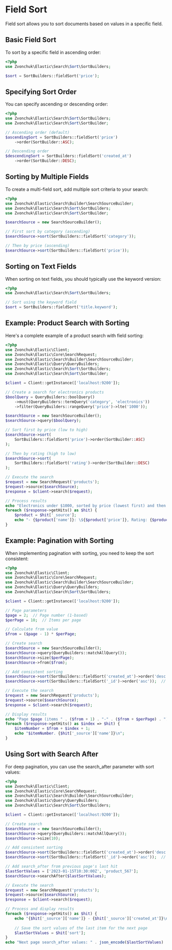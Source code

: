# Field Sort

Field sort allows you to sort documents based on values in a specific field.

## Basic Field Sort

To sort by a specific field in ascending order:

```php
<?php
use Zvonchuk\Elastic\Search\Sort\SortBuilders;

$sort = SortBuilders::fieldSort('price');
```

## Specifying Sort Order

You can specify ascending or descending order:

```php
<?php
use Zvonchuk\Elastic\Search\Sort\SortBuilders;
use Zvonchuk\Elastic\Search\Sort\SortBuilder;

// Ascending order (default)
$ascendingSort = SortBuilders::fieldSort('price')
    ->order(SortBuilder::ASC);

// Descending order
$descendingSort = SortBuilders::fieldSort('created_at')
    ->order(SortBuilder::DESC);
```

## Sorting by Multiple Fields

To create a multi-field sort, add multiple sort criteria to your search:

```php
<?php
use Zvonchuk\Elastic\Search\Builder\SearchSourceBuilder;
use Zvonchuk\Elastic\Search\Sort\SortBuilders;
use Zvonchuk\Elastic\Search\Sort\SortBuilder;

$searchSource = new SearchSourceBuilder();

// First sort by category (ascending)
$searchSource->sort(SortBuilders::fieldSort('category'));

// Then by price (ascending)
$searchSource->sort(SortBuilders::fieldSort('price'));
```

## Sorting on Text Fields

When sorting on text fields, you should typically use the keyword version:

```php
<?php
use Zvonchuk\Elastic\Search\Sort\SortBuilders;

// Sort using the keyword field
$sort = SortBuilders::fieldSort('title.keyword');
```

## Example: Product Search with Sorting

Here's a complete example of a product search with field sorting:

```php
<?php
use Zvonchuk\Elastic\Client;
use Zvonchuk\Elastic\Core\SearchRequest;
use Zvonchuk\Elastic\Search\Builder\SearchSourceBuilder;
use Zvonchuk\Elastic\Query\QueryBuilders;
use Zvonchuk\Elastic\Search\Sort\SortBuilders;
use Zvonchuk\Elastic\Search\Sort\SortBuilder;

$client = Client::getInstance(['localhost:9200']);

// Create a search for electronics products
$boolQuery = QueryBuilders::boolQuery()
    ->must(QueryBuilders::termQuery('category', 'electronics'))
    ->filter(QueryBuilders::rangeQuery('price')->lte('1000'));

$searchSource = new SearchSourceBuilder();
$searchSource->query($boolQuery);

// Sort first by price (low to high)
$searchSource->sort(
    SortBuilders::fieldSort('price')->order(SortBuilder::ASC)
);

// Then by rating (high to low)
$searchSource->sort(
    SortBuilders::fieldSort('rating')->order(SortBuilder::DESC)
);

// Execute the search
$request = new SearchRequest('products');
$request->source($searchSource);
$response = $client->search($request);

// Process results
echo "Electronics under $1000, sorted by price (lowest first) and then rating (highest first):\n";
foreach ($response->getHits() as $hit) {
    $product = $hit['_source'];
    echo "- {$product['name']}: \${$product['price']}, Rating: {$product['rating']}\n";
}
```

## Example: Pagination with Sorting

When implementing pagination with sorting, you need to keep the sort consistent:

```php
<?php
use Zvonchuk\Elastic\Client;
use Zvonchuk\Elastic\Core\SearchRequest;
use Zvonchuk\Elastic\Search\Builder\SearchSourceBuilder;
use Zvonchuk\Elastic\Query\QueryBuilders;
use Zvonchuk\Elastic\Search\Sort\SortBuilders;

$client = Client::getInstance(['localhost:9200']);

// Page parameters
$page = 2;  // Page number (1-based)
$perPage = 10;  // Items per page

// Calculate from value
$from = ($page - 1) * $perPage;

// Create search
$searchSource = new SearchSourceBuilder();
$searchSource->query(QueryBuilders::matchAllQuery());
$searchSource->size($perPage);
$searchSource->from($from);

// Add consistent sorting
$searchSource->sort(SortBuilders::fieldSort('created_at')->order('desc'));
$searchSource->sort(SortBuilders::fieldSort('_id')->order('asc'));  // Tie-breaker

// Execute the search
$request = new SearchRequest('products');
$request->source($searchSource);
$response = $client->search($request);

// Display results
echo "Page $page (items " . ($from + 1) . "-" . ($from + $perPage) . "):\n";
foreach ($response->getHits() as $index => $hit) {
    $itemNumber = $from + $index + 1;
    echo "$itemNumber. {$hit['_source']['name']}\n";
}
```

## Using Sort with Search After

For deep pagination, you can use the search_after parameter with sort values:

```php
<?php
use Zvonchuk\Elastic\Client;
use Zvonchuk\Elastic\Core\SearchRequest;
use Zvonchuk\Elastic\Search\Builder\SearchSourceBuilder;
use Zvonchuk\Elastic\Query\QueryBuilders;
use Zvonchuk\Elastic\Search\Sort\SortBuilders;

$client = Client::getInstance(['localhost:9200']);

// Create search
$searchSource = new SearchSourceBuilder();
$searchSource->query(QueryBuilders::matchAllQuery());
$searchSource->size(10);

// Add consistent sorting
$searchSource->sort(SortBuilders::fieldSort('created_at')->order('desc'));
$searchSource->sort(SortBuilders::fieldSort('_id')->order('asc'));  // Tie-breaker

// Add search_after from previous page's last hit
$lastSortValues = ['2023-01-15T10:30:00Z', 'product_567'];
$searchSource->searchAfter($lastSortValues);

// Execute the search
$request = new SearchRequest('products');
$request->source($searchSource);
$response = $client->search($request);

// Process and display results
foreach ($response->getHits() as $hit) {
    echo "{$hit['_source']['name']} - {$hit['_source']['created_at']}\n";
    
    // Save the sort values of the last item for the next page
    $lastSortValues = $hit['sort'];
}
echo "Next page search_after values: " . json_encode($lastSortValues) . "\n";
```
